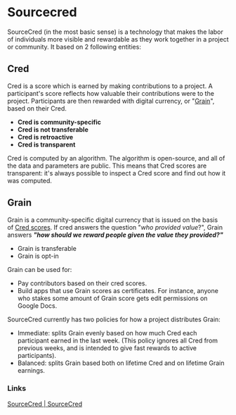 # Sourcecred

SourceCred (in the most basic sense) is a technology that makes the labor of individuals more visible and rewardable as they work together in a project or community. It based on 2 following entities:

## Cred

Cred is a score which is earned by making contributions to a project. A participant's score reflects how valuable their contributions were to the project. Participants are then rewarded with digital currency, or "[Grain](https://sourcecred.io/docs/beta/grain)", based on their Cred.

- **Cred is community-specific**
- **Cred is not transferable**
- **Cred is retroactive**
- **Cred is transparent**

Cred is computed by an algorithm. The algorithm is open-source, and all of the data and parameters are public. This means that Cred scores are transparent: it's always possible to inspect a Cred score and find out how it was computed.

## Grain

Grain is a community-specific digital currency that is issued on the basis of [Cred scores](https://sourcecred.io/docs/beta/cred). If cred answers the question "*who provided value*?", Grain answers ***"how should we reward people given the value they provided?"***

- Grain is transferable
- Grain is opt-in

Grain can be used for:

- Pay contributors based on their cred scores.
- Build apps that use Grain scores as certificates. For instance, anyone who stakes some amount of Grain score gets edit permissions on Google Docs.

SourceCred currently has two policies for how a project distributes Grain:

- Immediate: splits Grain evenly based on how much Cred each participant earned in the last week. (This policy ignores all Cred from previous weeks, and is intended to give fast rewards to active participants).
- Balanced: splits Grain based both on lifetime Cred and on lifetime Grain earnings.

### Links

[SourceCred | SourceCred](https://sourcecred.io/)